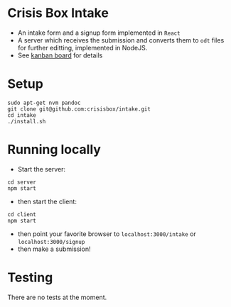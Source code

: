 # Crisis Box Intake

* An intake form and a signup form implemented in `React`
* A server which receives the submission and converts them to `odt` files for
  further editting, implemented in NodeJS.
* See [kanban board](https://apps.unite.tech/grain/XLesz7hbLomKAtL2AfzT53) for details

# Setup

```
sudo apt-get nvm pandoc
git clone git@github.com:crisisbox/intake.git
cd intake
./install.sh
```

# Running locally

* Start the server:

```
cd server
npm start
```

* then start the client:

```
cd client
npm start
```

* then point your favorite browser to `localhost:3000/intake` or `localhost:3000/signup`
* then make a submission!

# Testing

There are no tests at the moment.
